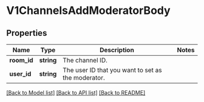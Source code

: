 # V1ChannelsAddModeratorBody

## Properties
Name | Type | Description | Notes
------------ | ------------- | ------------- | -------------
**room_id** | **string** | The channel ID. | 
**user_id** | **string** | The user ID that you want to set as the moderator. | 

[[Back to Model list]](../../README.md#documentation-for-models) [[Back to API list]](../../README.md#documentation-for-api-endpoints) [[Back to README]](../../README.md)

